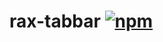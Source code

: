 # rax-tabbar [![npm](https://img.shields.io/npm/v/rax-tabbar.svg)](https://www.npmjs.com/package/rax-tabbar)
